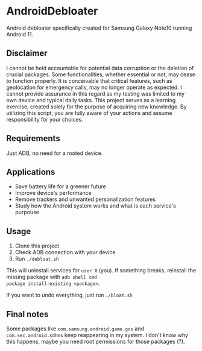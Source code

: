 # AndroidDebloater
Android debloater specifically created for Samsung Galaxy Note10 running Android 11.

## Disclaimer
I cannot be held accountable for potential data corruption or the deletion of crucial packages. Some functionalities, whether essential or not, may cease to function properly. It is conceivable that critical features, such as geolocation for emergency calls, may no longer operate as expected. I cannot provide assurance in this regard as my testing was limited to my own device and typical daily tasks. This project serves as a learning exercise, created solely for the purpose of acquiring new knowledge. By utilizing this script, you are fully aware of your actions and assume responsibility for your choices.

## Requirements
Just ADB, no need for a rooted device.

## Applications
<ul>
    <li>Save battery life for a greener future</li>
    <li>Improve device's performance</li>
    <li>Remove trackers and unwanted personalization features</li>
    <li>Study how the Android system works and what is each service's purpouse</li>
</ul>

## Usage
<ol>
    <li>Clone this project</li>
    <li>Check ADB connection with your device</li>
    <li>Run <code>./debloat.sh</code></li>
</ol>

This will uninstall services for <code>user 0</code> (you).
If something breaks, reinstall the missing package with <code>adb shell cmd package install-existing \<package\></code>.

If you want to undo everything, just run <code>./bloat.sh</code>

## Final notes
Some packages like <code>com.samsung.android.game.gos</code> and <code>com.sec.android.sdhms</code> keep reappearing in my system. I don't know why this happens, maybe you need root permissions for those packages (?).
